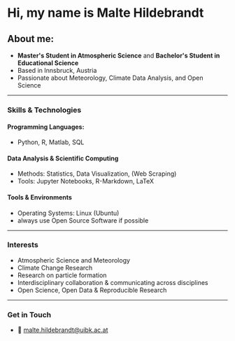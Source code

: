 # Hi, my name is Malte Hildebrandt

## About me:
- **Master's Student in Atmospheric Science**  and **Bachelor's Student in Educational Science**
- Based in Innsbruck, Austria  
- Passionate about Meteorology, Climate Data Analysis, and Open Science

---

### Skills & Technologies
#### Programming Languages: 
- Python, R, Matlab, SQL

#### Data Analysis & Scientific Computing
- Methods: Statistics, Data Visualization, (Web Scraping)
- Tools: Jupyter Notebooks, R-Markdown, LaTeX

#### Tools & Environments
- Operating Systems: Linux (Ubuntu)
- always use Open Source Software if possible

---

### Interests
- Atmospheric Science and Meteorology
- Climate Change Research
- Research on particle formation
- Interdisciplinary collaboration & communicating across disciplines
- Open Science, Open Data & Reproducible Research

---

### Get in Touch
- 📧 malte.hildebrandt@uibk.ac.at

